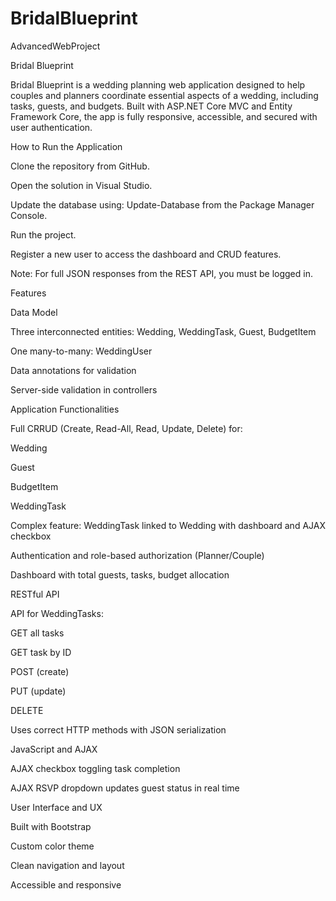 # BridalBlueprint
AdvancedWebProject

Bridal Blueprint

Bridal Blueprint is a wedding planning web application designed to help couples and planners coordinate essential aspects of a wedding, including tasks, guests, and budgets. Built with ASP.NET Core MVC and Entity Framework Core, the app is fully responsive, accessible, and secured with user authentication.

How to Run the Application

Clone the repository from GitHub.

Open the solution in Visual Studio.

Update the database using: Update-Database from the Package Manager Console.

Run the project. 

Register a new user to access the dashboard and CRUD features.

Note: For full JSON responses from the REST API, you must be logged in.




 Features

 Data Model 

Three interconnected entities: Wedding, WeddingTask, Guest, BudgetItem

One many-to-many: WeddingUser

Data annotations for validation 

Server-side validation in controllers

 Application Functionalities 

Full CRRUD (Create, Read-All, Read, Update, Delete) for:

Wedding

Guest

BudgetItem

WeddingTask

Complex feature: WeddingTask linked to Wedding with dashboard and AJAX checkbox

Authentication and role-based authorization (Planner/Couple)

Dashboard with total guests, tasks, budget allocation

 RESTful API 

API for WeddingTasks:

GET all tasks

GET task by ID

POST (create)

PUT (update)

DELETE

Uses correct HTTP methods with JSON serialization

 JavaScript and AJAX 

AJAX checkbox toggling task completion

AJAX RSVP dropdown updates guest status in real time

 User Interface and UX 

Built with Bootstrap

Custom color theme

Clean navigation and layout

Accessible and responsive

